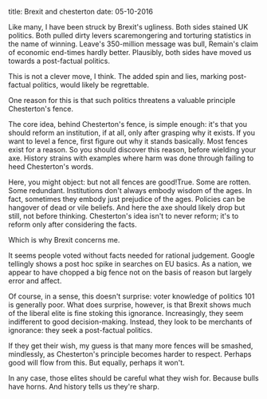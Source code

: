 title: Brexit and chesterton
date: 05-10-2016

Like many, I have been struck by Brexit's ugliness. Both sides stained UK politics. Both pulled dirty levers  scaremongering and torturing statistics  in the name of winning. Leave's 350-million message was bull, Remain's claim of economic end-times hardly better. Plausibly, both sides have moved us towards a post-factual politics.

This is not a clever move, I think. The added spin and lies, marking post-factual politics, would likely be regrettable.

One reason for this is that such politics threatens a valuable principle Chesterton's fence.

The core idea, behind Chesterton's fence, is simple enough: it's that you should reform an institution, if at all, only after grasping why it exists. If you want to level a fence, first figure out why it stands basically. Most fences exist for a reason. So you should discover this reason, before wielding your axe. History strains with examples where harm was done through failing to heed Chesterton's words.

Here, you might object: but not all fences are good!True. Some are rotten. Some redundant. Institutions don't always embody wisdom of the ages. In fact, sometimes they embody just prejudice of the ages. Policies can be hangover of dead or vile beliefs. And here the axe should likely drop  but still, not before thinking. Chesterton's idea isn't to never reform; it's to reform only after considering the facts.

Which is why Brexit concerns me.

It seems people voted without facts needed for rational judgement. Google  tellingly  shows a post hoc spike in searches on EU basics. As a nation, we appear to have chopped a big fence not on the basis of reason but largely error and affect.

Of course, in a sense, this doesn't surprise: voter knowledge of politics 101 is generally poor. What does surprise, however, is that Brexit shows much of the liberal elite is fine stoking this ignorance. Increasingly, they seem indifferent to good decision-making. Instead, they look to be merchants of ignorance: they seek a post-factual politics.

If they get their wish, my guess is that many more fences will be smashed, mindlessly, as Chesterton's principle becomes harder to respect. Perhaps good will flow from this. But equally, perhaps it won't.

In any case, those elites should be careful what they wish for. Because bulls have horns. And history tells us they're sharp.
